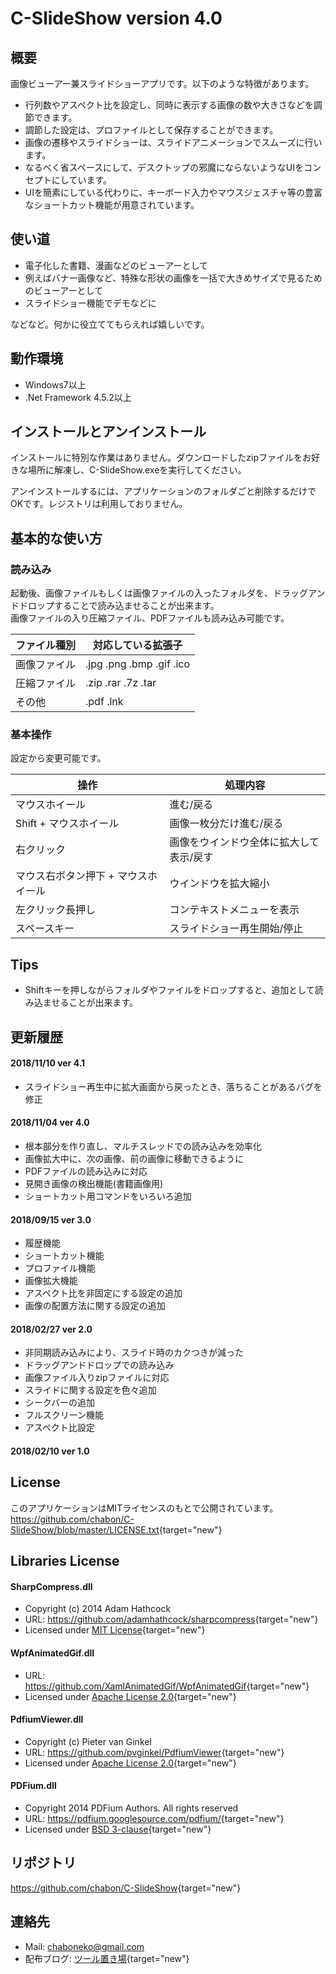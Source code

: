 # C-SlideShow version 4.0


## 概要

画像ビューアー兼スライドショーアプリです。以下のような特徴があります。

* 行列数やアスペクト比を設定し、同時に表示する画像の数や大きさなどを調節できます。
* 調節した設定は、プロファイルとして保存することができます。
* 画像の遷移やスライドショーは、スライドアニメーションでスムーズに行います。
* なるべく省スペースにして、デスクトップの邪魔にならないようなUIをコンセプトにしています。
* UIを簡素にしている代わりに、キーボード入力やマウスジェスチャ等の豊富なショートカット機能が用意されています。


## 使い道

* 電子化した書籍、漫画などのビューアーとして
* 例えばバナー画像など、特殊な形状の画像を一括で大きめサイズで見るためのビューアーとして
* スライドショー機能でデモなどに

などなど。何かに役立ててもらえれば嬉しいです。


## 動作環境

* Windows7以上
* .Net Framework 4.5.2以上


## インストールとアンインストール

インストールに特別な作業はありません。ダウンロードしたzipファイルをお好きな場所に解凍し、C-SlideShow.exeを実行してください。

アンインストールするには、アプリケーションのフォルダごと削除するだけでOKです。レジストリは利用しておりません。


## 基本的な使い方

### 読み込み

起動後、画像ファイルもしくは画像ファイルの入ったフォルダを、ドラッグアンドドロップすることで読み込ませることが出来ます。  
画像ファイルの入り圧縮ファイル、PDFファイルも読み込み可能です。  

ファイル種別    | 対応している拡張子                   
--------------  | ------------------------
画像ファイル    | .jpg .png .bmp .gif .ico
圧縮ファイル    | .zip  .rar  .7z  .tar   
その他          | .pdf .lnk               

### 基本操作

設定から変更可能です。

操作                                    | 処理内容                
--------------------------------------- | ---------------------------------
マウスホイール                          | 進む/戻る               
Shift + マウスホイール                  | 画像一枚分だけ進む/戻る        
右クリック                              | 画像をウインドウ全体に拡大して表示/戻す
マウス右ボタン押下 + マウスホイール　   | ウインドウを拡大縮小          
左クリック長押し                        | コンテキストメニューを表示       
スペースキー                            | スライドショー再生開始/停止      


## Tips

* Shiftキーを押しながらフォルダやファイルをドロップすると、追加として読み込ませることが出来ます。



## 更新履歴

#### 2018/11/10 ver 4.1

* スライドショー再生中に拡大画面から戻ったとき、落ちることがあるバグを修正

#### 2018/11/04 ver 4.0

* 根本部分を作り直し、マルチスレッドでの読み込みを効率化
* 画像拡大中に、次の画像、前の画像に移動できるように
* PDFファイルの読み込みに対応
* 見開き画像の検出機能(書籍画像用)
* ショートカット用コマンドをいろいろ追加

#### 2018/09/15 ver 3.0

* 履歴機能
* ショートカット機能
* プロファイル機能
* 画像拡大機能
* アスペクト比を非固定にする設定の追加
* 画像の配置方法に関する設定の追加

#### 2018/02/27 ver 2.0

* 非同期読み込みにより、スライド時のカクつきが減った
* ドラッグアンドドロップでの読み込み
* 画像ファイル入りzipファイルに対応
* スライドに関する設定を色々追加
* シークバーの追加
* フルスクリーン機能
* アスペクト比設定

#### 2018/02/10 ver 1.0




## License

このアプリケーションはMITライセンスのもとで公開されています。  
<https://github.com/chabon/C-SlideShow/blob/master/LICENSE.txt>{target="new"}


## Libraries License

#### SharpCompress.dll

* Copyright (c) 2014  Adam Hathcock
* URL: <https://github.com/adamhathcock/sharpcompress>{target="new"}
* Licensed under [MIT License](https://github.com/adamhathcock/sharpcompress/blob/master/LICENSE.txt){target="new"}


#### WpfAnimatedGif.dll

* URL: <https://github.com/XamlAnimatedGif/WpfAnimatedGif>{target="new"}
* Licensed under [Apache License 2.0](https://github.com/XamlAnimatedGif/WpfAnimatedGif/blob/master/LICENSE.txt){target="new"}


#### PdfiumViewer.dll

* Copyright (c) Pieter van Ginkel
* URL: <https://github.com/pvginkel/PdfiumViewer>{target="new"}
* Licensed under [Apache License 2.0](https://github.com/pvginkel/PdfiumViewer/blob/master/LICENSE){target="new"}


#### PDFium.dll

* Copyright 2014 PDFium Authors. All rights reserved
* URL: <https://pdfium.googlesource.com/pdfium/>{target="new"}
* Licensed under [BSD 3-clause](https://pdfium.googlesource.com/pdfium/+/master/LICENSE){target="new"}



## リポジトリ

<https://github.com/chabon/C-SlideShow>{target="new"}


## 連絡先

* Mail:  chaboneko@gmail.com                                
* 配布ブログ: [ツール置き場](http://chaboneko.daiwa-hotcom.com/wordpress/?p=691){target="new"}


